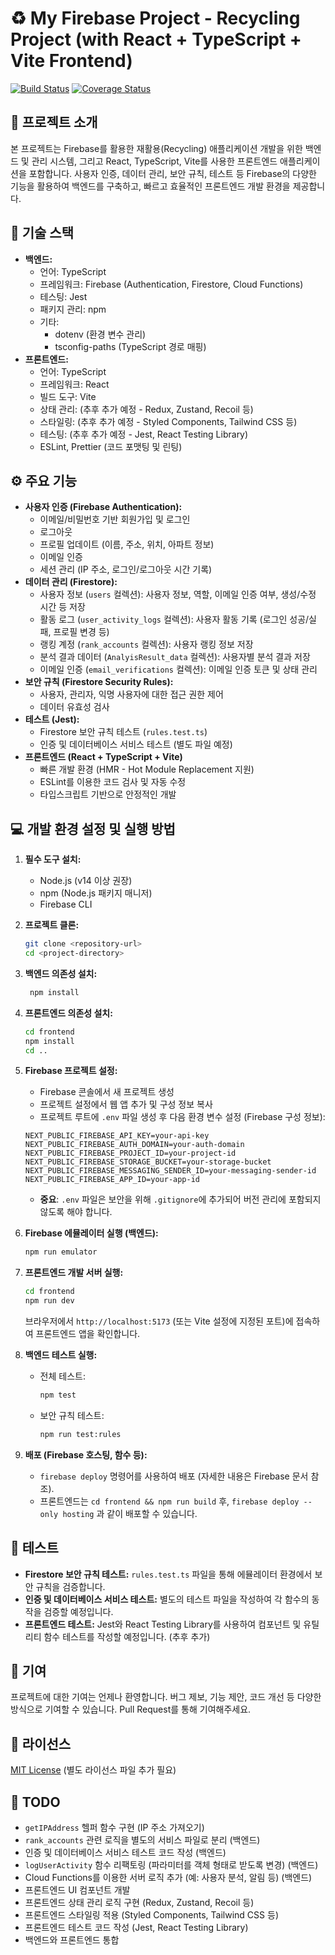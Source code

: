 # ♻️ My Firebase Project - Recycling Project (with React + TypeScript + Vite Frontend)

[![Build Status](https://img.shields.io/badge/build-passing-brightgreen.svg)](https://example.com)
[![Coverage Status](https://img.shields.io/badge/coverage-85%25-green.svg)](https://example.com)

## 🚀 프로젝트 소개

본 프로젝트는 Firebase를 활용한 재활용(Recycling) 애플리케이션 개발을 위한 백엔드 및 관리 시스템, 그리고 React, TypeScript, Vite를 사용한 프론트엔드 애플리케이션을 포함합니다. 사용자 인증, 데이터 관리, 보안 규칙, 테스트 등 Firebase의 다양한 기능을 활용하여 백엔드를 구축하고, 빠르고 효율적인 프론트엔드 개발 환경을 제공합니다.

## 🧱 기술 스택

*   **백엔드:**
    *   언어: TypeScript
    *   프레임워크: Firebase (Authentication, Firestore, Cloud Functions)
    *   테스팅: Jest
    *   패키지 관리: npm
    *   기타:
        *   dotenv (환경 변수 관리)
        *   tsconfig-paths (TypeScript 경로 매핑)
*   **프론트엔드:**
    *   언어: TypeScript
    *   프레임워크: React
    *   빌드 도구: Vite
    *   상태 관리: (추후 추가 예정 - Redux, Zustand, Recoil 등)
    *   스타일링: (추후 추가 예정 - Styled Components, Tailwind CSS 등)
    *   테스팅: (추후 추가 예정 - Jest, React Testing Library)
    *   ESLint, Prettier (코드 포맷팅 및 린팅)

## ⚙️ 주요 기능

*   **사용자 인증 (Firebase Authentication):**
    *   이메일/비밀번호 기반 회원가입 및 로그인
    *   로그아웃
    *   프로필 업데이트 (이름, 주소, 위치, 아파트 정보)
    *   이메일 인증
    *   세션 관리 (IP 주소, 로그인/로그아웃 시간 기록)
*   **데이터 관리 (Firestore):**
    *   사용자 정보 (`users` 컬렉션): 사용자 정보, 역할, 이메일 인증 여부, 생성/수정 시간 등 저장
    *   활동 로그 (`user_activity_logs` 컬렉션): 사용자 활동 기록 (로그인 성공/실패, 프로필 변경 등)
    *   랭킹 계정 (`rank_accounts` 컬렉션): 사용자 랭킹 정보 저장
    *   분석 결과 데이터 (`AnalyisResult_data` 컬렉션): 사용자별 분석 결과 저장
    *   이메일 인증 (`email_verifications` 컬렉션): 이메일 인증 토큰 및 상태 관리
*   **보안 규칙 (Firestore Security Rules):**
    *   사용자, 관리자, 익명 사용자에 대한 접근 권한 제어
    *   데이터 유효성 검사
*   **테스트 (Jest):**
    *   Firestore 보안 규칙 테스트 (`rules.test.ts`)
    *   인증 및 데이터베이스 서비스 테스트 (별도 파일 예정)
* **프론트엔드 (React + TypeScript + Vite)**
    *   빠른 개발 환경 (HMR - Hot Module Replacement 지원)
    *   ESLint를 이용한 코드 검사 및 자동 수정
    *   타입스크립트 기반으로 안정적인 개발
## 💻 개발 환경 설정 및 실행 방법

1.  **필수 도구 설치:**
    *   Node.js (v14 이상 권장)
    *   npm (Node.js 패키지 매니저)
    *   Firebase CLI

2.  **프로젝트 클론:**

    ```bash
    git clone <repository-url>
    cd <project-directory>
    ```

3.  **백엔드 의존성 설치:**
     ```bash
      npm install
     ```
4.  **프론트엔드 의존성 설치:**

    ```bash
    cd frontend
    npm install
    cd ..
    ```

5.  **Firebase 프로젝트 설정:**
    *   Firebase 콘솔에서 새 프로젝트 생성
    *   프로젝트 설정에서 웹 앱 추가 및 구성 정보 복사
    *   프로젝트 루트에 `.env` 파일 생성 후 다음 환경 변수 설정 (Firebase 구성 정보):

    ```
    NEXT_PUBLIC_FIREBASE_API_KEY=your-api-key
    NEXT_PUBLIC_FIREBASE_AUTH_DOMAIN=your-auth-domain
    NEXT_PUBLIC_FIREBASE_PROJECT_ID=your-project-id
    NEXT_PUBLIC_FIREBASE_STORAGE_BUCKET=your-storage-bucket
    NEXT_PUBLIC_FIREBASE_MESSAGING_SENDER_ID=your-messaging-sender-id
    NEXT_PUBLIC_FIREBASE_APP_ID=your-app-id
    ```

    *   **중요**: `.env` 파일은 보안을 위해 `.gitignore`에 추가되어 버전 관리에 포함되지 않도록 해야 합니다.

6.  **Firebase 에뮬레이터 실행 (백엔드):**

    ```bash
    npm run emulator
    ```

7.  **프론트엔드 개발 서버 실행:**

    ```bash
    cd frontend
    npm run dev
    ```

    브라우저에서 `http://localhost:5173` (또는 Vite 설정에 지정된 포트)에 접속하여 프론트엔드 앱을 확인합니다.

8.  **백엔드 테스트 실행:**

      * 전체 테스트:
        ```bash
        npm test
        ```
      * 보안 규칙 테스트:
        ```bash
        npm run test:rules
        ```

9.  **배포 (Firebase 호스팅, 함수 등):**

      * `firebase deploy` 명령어를 사용하여 배포 (자세한 내용은 Firebase 문서 참조).
      * 프론트엔드는 `cd frontend && npm run build` 후, `firebase deploy --only hosting` 과 같이 배포할 수 있습니다.

## 🧪 테스트

*   **Firestore 보안 규칙 테스트:** `rules.test.ts` 파일을 통해 에뮬레이터 환경에서 보안 규칙을 검증합니다.
*   **인증 및 데이터베이스 서비스 테스트:** 별도의 테스트 파일을 작성하여 각 함수의 동작을 검증할 예정입니다.
* **프론트엔드 테스트:** Jest와 React Testing Library를 사용하여 컴포넌트 및 유틸리티 함수 테스트를 작성할 예정입니다. (추후 추가)

## 🤝 기여

프로젝트에 대한 기여는 언제나 환영합니다. 버그 제보, 기능 제안, 코드 개선 등 다양한 방식으로 기여할 수 있습니다. Pull Request를 통해 기여해주세요.

## 📝 라이선스

[MIT License](LICENSE) (별도 라이선스 파일 추가 필요)

## 📝 TODO

*   `getIPAddress` 헬퍼 함수 구현 (IP 주소 가져오기)
*   `rank_accounts` 관련 로직을 별도의 서비스 파일로 분리 (백엔드)
*   인증 및 데이터베이스 서비스 테스트 코드 작성 (백엔드)
*   `logUserActivity` 함수 리팩토링 (파라미터를 객체 형태로 받도록 변경) (백엔드)
*   Cloud Functions를 이용한 서버 로직 추가 (예: 사용자 분석, 알림 등) (백엔드)
*   프론트엔드 UI 컴포넌트 개발
*   프론트엔드 상태 관리 로직 구현 (Redux, Zustand, Recoil 등)
*   프론트엔드 스타일링 적용 (Styled Components, Tailwind CSS 등)
*   프론트엔드 테스트 코드 작성 (Jest, React Testing Library)
*   백엔드와 프론트엔드 통합

